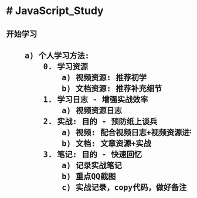 <h1># JavaScript_Study</h1>
<h2>开始学习<h2>
<pre>
    a) 个人学习方法:
        0. 学习资源
            a) 视频资源: 推荐初学
            b) 文档资源: 推荐补充细节
        1. 学习日志 - 增强实战效率
            a) 视频资源日志
        2. 实战: 目的 - 预防纸上谈兵
            a) 视频: 配合视频日志+视频资源进行实战
            b) 文档: 文章资源+实战
        3. 笔记: 目的 - 快速回忆
            a) 记录实战笔记
            b) 重点QQ截图
            c) 实战记录，copy代码，做好备注
</pre>
